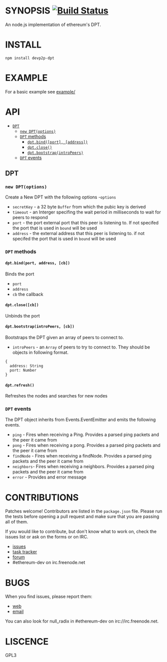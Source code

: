 # SYNOPSIS [![Build Status](https://travis-ci.org/ethereum/node-devp2p-dpt.svg?branch=master)](https://travis-ci.org/ethereum/node-devp2p-dpt)
An node.js implementation of ethereum's DPT. 

# INSTALL  
`npm install devp2p-dpt` 

# EXAMPLE
For a basic example see [example/](example/)

# API
- [`DPT`](#DPT)
    - [`new DPT(options)`](#new-dpt-options)
    - [`DPT` methods](#network-methods)
      - [`dpt.bind([port], [address])`](#dptbindport-address)
      - [`dpt.close()`](#dptclose)
      - [`dpt.bootstrap(introPeers)`](#dptboostrapintropeers)
    - [`DPT` events](#dpt-events)

## DPT
### `new DPT(options)`
Create a New DPT with the following options
 -`options`
  - `secretKey` - a 32 byte `Buffer` from which the pubic key is derived
  - `timeout` - an Interger specifing the wait period in milliseconds to wait for peers to respond
  - `port` - the port external port that this peer is listening to. If not specifed the port that is used in `bound` will be used
  - `address` - the external address that this peer is listening  to. if not specifed the port that is used in `bound` will be used

### `DPT` methods
#### `dpt.bind(port, address, [cb])`
Binds the port
- `port` 
- `address`
- `cb` the callback

#### `dpt.close([cb])`
Unbinds the port

#### `dpt.bootstrap(introPeers, [cb])`
Bootstraps the DPT given an array of peers to connect to.
- `introPeers` - an `Array` of peers to try to connect to. They should be objects in following format.
```
{
  address: String
  port: Number
}
```

#### `dpt.refresh()`
Refreshes the nodes and searches for new nodes

### `DPT` events
The DPT object inherits from Events.EventEmitter and emits the following events. 
- `ping` - Fires when receiving a Ping. Provides a parsed ping packets and the peer it came from
- `pong` - Fires when receiving a pong. Provides a parsed ping packets and the peer it came from
- `findNode` - Fires when receiving a findNode. Provides a parsed ping packets and the peer it came from
- `neighbors`-  Fires when receiving a neighbors. Provides a parsed ping packets and the peer it came from
- `error` - Provides and error message 

# CONTRIBUTIONS

Patches welcome! Contributors are listed in the `package.json` file.
Please run the tests before opening a pull request and make sure that you are
passing all of them.

If you would like to contribute, but don't know what to work on, check
the issues list or ask on the forms or on IRC.

* [issues](http://github.com/ethereum/ethereumjs-lib/issues)
* [task tracker](https://waffle.io/ethereum/ethereumjs-lib)
* [forum](https://forum.ethereum.org/categories/node-ethereum)
* #ethereum-dev on irc.freenode.net

# BUGS

When you find issues, please report them:

* [web](http://github.com/ethereum/ethereumjs-dpt/issues)
* [email](mailto:mb@ethdev.com)

You can also look for null_radix in #ethereum-dev on irc://irc.freenode.net. 

# LISCENCE
GPL3
